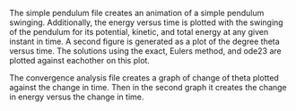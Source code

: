 The simple pendulum file creates an animation of a simple pendulum swinging. Additionally, the energy versus time is plotted with the 
swinging of the pendulum for its potential, kinetic, and total energy at any given instant in time. A second figure is generated as a plot 
of the degree theta versus time. The solutions using the exact, Eulers method, and ode23 are plotted against eachother on this plot. 

The convergence analysis file creates a graph of change of theta plotted against the change in time. Then in the second graph it creates 
the change in energy versus the change in time. 
